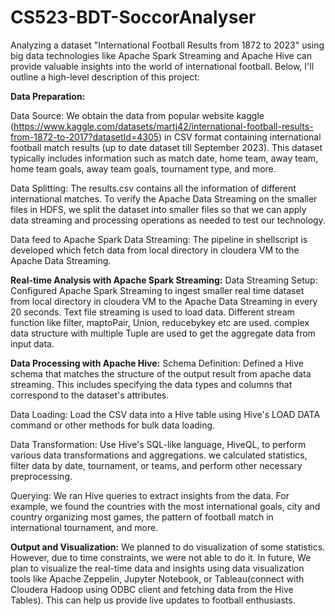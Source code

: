# CS523-BDT-SoccorAnalyser

Analyzing a dataset  "International Football Results from 1872 to 2023" using big data technologies like  Apache Spark Streaming and Apache Hive can provide valuable insights into the world of international football. Below, I'll outline a high-level description of this project:

**Data Preparation:**

Data Source: We obtain the data from popular website kaggle (https://www.kaggle.com/datasets/martj42/international-football-results-from-1872-to-2017?datasetId=4305) in CSV format containing international football match results (up to date dataset till September 2023). This dataset typically includes information such as match date, home team, away team, home team goals, away team goals, tournament type, and more.

Data Splitting: The results.csv contains all the information of different international matches. To verify the Apache Data Streaming on the smaller files in HDFS, we split the dataset into smaller files so that we can apply data streaming and processing operations as needed to test our technology.

Data feed to Apache Spark Data Streaming: The pipeline in shellscript is developed which fetch data from local directory in cloudera VM to the Apache Data Streaming.

**Real-time Analysis with Apache Spark Streaming:**
Data Streaming Setup: Configured Apache Spark Streaming to ingest smaller real time dataset from local directory in cloudera VM to the Apache Data Streaming in every 20 seconds.
Text file streaming is used to load data. 
Different stream function like filter, maptoPair, Union, reducebykey etc are used. complex data structure with multiple Tuple are used to get the aggregate data from input data.

**Data Processing with Apache Hive:**
Schema Definition: Defined a Hive schema that matches the structure of the output result from apache data streaming. This includes specifying the data types and columns that correspond to the dataset's attributes.

Data Loading: Load the CSV data into a Hive table using Hive's LOAD DATA command or other methods for bulk data loading.

Data Transformation: Use Hive's SQL-like language, HiveQL, to perform various data transformations and aggregations. we calculated statistics, filter data by date, tournament, or teams, and perform other necessary preprocessing.

Querying: We ran Hive queries to extract insights from the data. For example, we found the countries with the most international goals, city and country organizing most games, the pattern of football match in international tournament, and more.


**Output and Visualization:**
We planned to do visualization of some statistics. However, due to time constraints, we were not able to do it.
In future, We plan to visualize the real-time data and insights using data visualization tools like Apache Zeppelin, Jupyter Notebook, or Tableau(connect with Cloudera Hadoop using ODBC client and fetching data from the Hive Tables)​. This can help us provide live updates to football enthusiasts.
